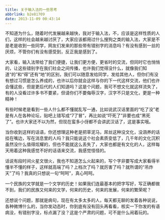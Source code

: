 ```yaml
---
title: 关于输入法的一些思考
abbrlink: b2e81709
date: 2013-11-09 00:43:14
---
```


不知道为什么，随着时代发展越来越快，我对于输入法，不，应该是这样性质的人们，这样的社会越来越讨厌了，大家应该都用过什么搜狗之类的输入法，大家是不是老是收到一些同学，网友们发来的那些带有错别字的消息吗？有没有感到一丝的厌烦，不管你们有没有感受到，反正我是感到了。

大家看，输入法带给了我们便捷，让我们更方便，更省时的交流，但同时它也悄悄的，让这些错别字在我们社会之间传播，也许我们觉得没什么，就像我们知道“的”和“得”还有“地”的区别，我们可以随意发给同学，发给其他人，但你们有没有想过习惯是怎么养成的，也许以后你就会这样与你的下一代这样交流，他们也许会懂这些，但是更后代的人们知道吗？这是个问题，我可不想文化就这样流失了，有的人没看过许多书不要紧，但请你们不要侮辱汉字，汉字不只是文化，更是一种精神！

有些时候老是看到一些人什么都不懂就乱写一通，比如说武汉话里面的“吃了没”老是有人在各种论坛，贴吧上错写成“7了冒”，再比如说“吓死了”非要也成“黑死了”。也许大家还不以为然，但现在蛮多小伢都不会讲武汉话了，这是事实哦。

当你收到这样的话语，你还想理这种老是把草泥马，屌丝这种没文化，没涵养的话挂在嘴边，写在消息里的人吗？我只能说这个社会素质变低了，几千年的文化沉积虽然没什么值得炫耀的，但也不能就这么丢失了，大家也都是有文化的人，这样每天用着这种我感觉不好的话语来交流，我感觉怪怪的。

话说有段时间火星文很火，我也不知道怎么火起来的，写个字非要写成大家看得半懂半不懂的样子，这样就高端了吗？上档次了吗？就厉害了吗？就所谓的“吊炸天”了吗？我真的只想说一句“呵呵”，真心呵呵。

一个民族的文学就是一个文学的历史！如果我们连最基本的把字写好，写正确都做不到，我们的民族又何来的文学，何来的历史，何来的发展，何来的繁荣呢？

还想说个问题，那就是病句，现在有太多太多的人，每天都无聊的发着各种说说，各种微博什么的，当你发动态时，你到底有没有回头再看看，核实一下你发的有语病没，有错别字没，标点漏了没？这是个严肃的问题，可不是什么闹着玩的。
